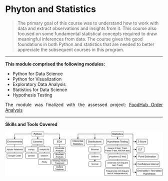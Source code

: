 # Phyton and Statistics
<p align='justify'>
  <blockquote>
    The primary goal of this course was to understand how to work with data and extract observations and insights from it. This       course also focused on some fundamental statistical concepts required to draw meaningful inferences from data. The course         gives the good foundations in both Python and statistics that are needed to better appreciate the subsequent courses in this      program.
  </blockquote>
</p>

---
<p align='justify'>
  <b>This module comprised the following modules:</b>
</p>

- Python for Data Science
- Python for Visualization
- Exploratory Data Analysis
- Statistics for Data Science
- Hypothesis Testing

<p align='justify'>
    The module was finalized with the assessed project: 
    <a href='https://github.com/Gr3Fin/DA_projects/tree/main/FoodHub_Order_Analysis'>FoodHub Order Analysis</a>
</p>

---
**Skills and Tools Covered**

<p align='center'>
  <img src='https://github.com/Gr3Fin/Courses_and_Certificates/blob/main/Data_Science_Program_Leveraging_AI_for_Effective_Decision-Making/images/Skills%20and%20Tools_Python%20and%20Statistics.svg'>
</p>
